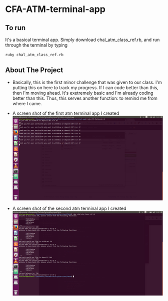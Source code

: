 # CFA-ATM-terminal-app


## To run

It's a basical terminal app. Simply download chal_atm_class_ref.rb, and run through the terminal by typing

```
ruby chal_atm_class_ref.rb
```

## About The Project

- Basically, this is the first minor challenge that was given to our class. I'm putting this on here to track my progress. If I can code better than this, then I'm moving ahead. It's exetremely basic and I'm already coding better than this. Thus, this serves another function: to remind me from where I came.


- A screen shot of the first atm terminal app I created
![alt tag](https://github.com/alucinare/CFA-ATM-terminal-app/blob/master/Images/ATM_Chal_Screen.png)

- A screen shot of the second atm terminal app I created
![alt tag](https://github.com/alucinare/CFA-ATM-terminal-app/blob/master/Images/chal_atm_class_screen.png)
